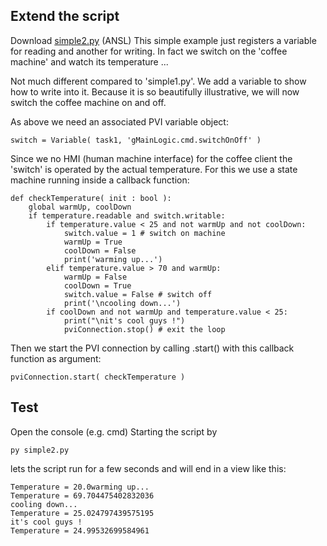 ## Extend the script

Download [simple2.py](https://github.com/hilch/Pvi.py/tree/main/examples/simple2.py) (ANSL)
This simple example just registers a variable for reading and another for writing. In fact we switch on the 'coffee machine' and watch its temperature ...

Not much different compared to 'simple1.py'.
We add a variable to show how to write into it.
Because it is so beautifully illustrative, we will now switch the coffee machine on and off.

As above we need an associated PVI variable object:
```
switch = Variable( task1, 'gMainLogic.cmd.switchOnOff' )
```

Since we no HMI (human machine interface) for the coffee client the 'switch' is operated by the actual temperature.
For this we use a state machine running inside a callback function:

```
def checkTemperature( init : bool ):
    global warmUp, coolDown
    if temperature.readable and switch.writable:
        if temperature.value < 25 and not warmUp and not coolDown:
            switch.value = 1 # switch on machine
            warmUp = True
            coolDown = False
            print('warming up...')
        elif temperature.value > 70 and warmUp:
            warmUp = False
            coolDown = True
            switch.value = False # switch off
            print('\ncooling down...')        
        if coolDown and not warmUp and temperature.value < 25:
            print("\nit's cool guys !")
            pviConnection.stop() # exit the loop
```
Then we start the PVI connection by calling .start() with this callback function as argument:

```
pviConnection.start( checkTemperature )
```

## Test
Open the console (e.g. cmd)
Starting the script by
```
py simple2.py
```
lets the script run for a few seconds and will end in a view like this:
```
Temperature = 20.0warming up...
Temperature = 69.704475402832036
cooling down...
Temperature = 25.024797439575195
it's cool guys !
Temperature = 24.99532699584961
```